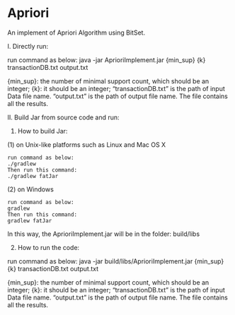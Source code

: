 # Apriori
An implement of Apriori Algorithm using BitSet.

I. Directly run:

run command as below:
java -jar AprioriImplement.jar {min_sup} {k} transactionDB.txt output.txt

{min_sup}: the number of minimal support count, which should be an integer;
{k}: it should be an integer;
“transactionDB.txt” is the path of input Data file name.
“output.txt” is the path of output file name. The file contains all the results.


II. Build Jar from source code and run:

1. How to build Jar:

(1) on Unix-like platforms such as Linux and Mac OS X

	run command as below:
	./gradlew
	Then run this command:
	./gradlew fatJar

(2) on Windows

	run command as below:
	gradlew
	Then run this command:
	gradlew fatJar

In this way, the AprioriImplement.jar will be in the folder: build/libs


2. How to run the code:

run command as below:
java -jar build/libs/AprioriImplement.jar {min_sup} {k} transactionDB.txt output.txt

{min_sup}: the number of minimal support count, which should be an integer;
{k}: it should be an integer;
“transactionDB.txt” is the path of input Data file name.
“output.txt” is the path of output file name. The file contains all the results.


